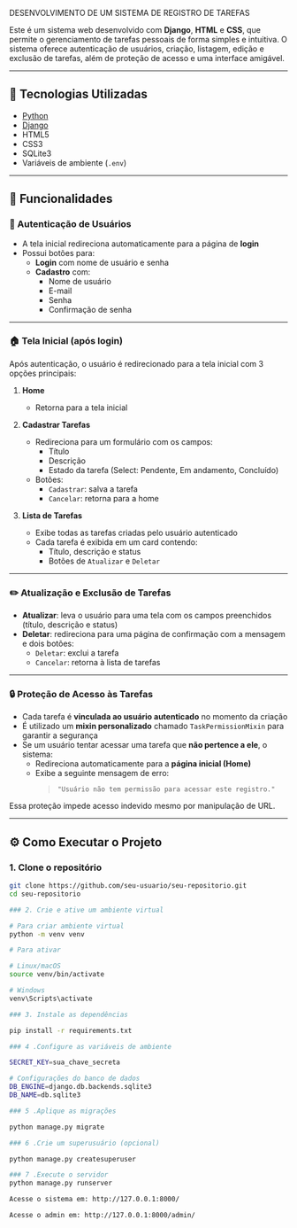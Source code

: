 DESENVOLVIMENTO DE UM SISTEMA DE REGISTRO DE TAREFAS


Este é um sistema web desenvolvido com **Django**, **HTML** e **CSS**, que permite o gerenciamento de tarefas pessoais de forma simples e intuitiva. O sistema oferece autenticação de usuários, criação, listagem, edição e exclusão de tarefas, além de proteção de acesso e uma interface amigável.

---

## 🚀 Tecnologias Utilizadas

- [Python](https://www.python.org/)
- [Django](https://www.djangoproject.com/)
- HTML5
- CSS3
- SQLite3
- Variáveis de ambiente (`.env`)

---

## 🎯 Funcionalidades

### 🔐 Autenticação de Usuários

- A tela inicial redireciona automaticamente para a página de **login**
- Possui botões para:
  - **Login** com nome de usuário e senha
  - **Cadastro** com:
    - Nome de usuário
    - E-mail
    - Senha
    - Confirmação de senha

---

### 🏠 Tela Inicial (após login)

Após autenticação, o usuário é redirecionado para a tela inicial com 3 opções principais:

1. **Home**  
   - Retorna para a tela inicial

2. **Cadastrar Tarefas**  
   - Redireciona para um formulário com os campos:
     - Título
     - Descrição
     - Estado da tarefa (Select: Pendente, Em andamento, Concluído)
   - Botões:
     - `Cadastrar`: salva a tarefa
     - `Cancelar`: retorna para a home

3. **Lista de Tarefas**  
   - Exibe todas as tarefas criadas pelo usuário autenticado
   - Cada tarefa é exibida em um card contendo:
     - Título, descrição e status
     - Botões de `Atualizar` e `Deletar`

---

### ✏️ Atualização e Exclusão de Tarefas

- **Atualizar**: leva o usuário para uma tela com os campos preenchidos (título, descrição e status)
- **Deletar**: redireciona para uma página de confirmação com a mensagem e dois botões:
  - `Deletar`: exclui a tarefa
  - `Cancelar`: retorna à lista de tarefas

---

### 🔒 Proteção de Acesso às Tarefas

- Cada tarefa é **vinculada ao usuário autenticado** no momento da criação
- É utilizado um **mixin personalizado** chamado `TaskPermissionMixin` para garantir a segurança
- Se um usuário tentar acessar uma tarefa que **não pertence a ele**, o sistema:
  - Redireciona automaticamente para a **página inicial (Home)**
  - Exibe a seguinte mensagem de erro:
    > `"Usuário não tem permissão para acessar este registro."`

Essa proteção impede acesso indevido mesmo por manipulação de URL.

---

## ⚙️ Como Executar o Projeto

### 1. Clone o repositório

```bash
git clone https://github.com/seu-usuario/seu-repositorio.git
cd seu-repositorio
```

```bash
### 2. Crie e ative um ambiente virtual

# Para criar ambiente virtual
python -m venv venv

# Para ativar

# Linux/macOS
source venv/bin/activate

# Windows
venv\Scripts\activate

```

```bash
### 3. Instale as dependências

pip install -r requirements.txt

```

```bash
### 4 .Configure as variáveis de ambiente

SECRET_KEY=sua_chave_secreta

# Configurações do banco de dados
DB_ENGINE=django.db.backends.sqlite3
DB_NAME=db.sqlite3

```

```bash
### 5 .Aplique as migrações

python manage.py migrate

```
```bash
### 6 .Crie um superusuário (opcional)

python manage.py createsuperuser

```

```bash
### 7 .Execute o servidor
python manage.py runserver

Acesse o sistema em: http://127.0.0.1:8000/

Acesse o admin em: http://127.0.0.1:8000/admin/
```
